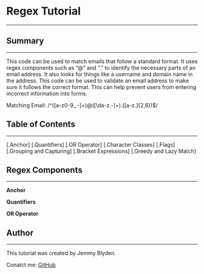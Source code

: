 # Regex Tutorial 
***

## Summary
***
This code can be used to match emails that follow a standard format. It uses regex components such as “@” and “.” to identify the necessary parts of an email address. It also looks for things like a username and domain name in the address. This code can be used to validate an email address to make sure it follows the correct format. This can help prevent users from entering incorrect information into forms.

Matching Email:
/^([a-z0-9_\.-]+)@([\da-z\.-]+)\.([a-z\.]{2,6})$/

## Table of Contents
***
[.Anchor]
[.Quantifiers]
[.OR Operator]
[.Character Classes]
[.Flags]
[.Grouping and Capturing]
[.Bracket Expressions]
[.Greedy and Lazy Match]

## Regex Components
***
**Anchor**

**Quantifiers**

**OR Operator**


## Author
***
This tutorial was created by Jemmy Blyden.

Conatct me:
[GitHub](http://LatinLadygithub.com)
